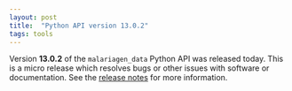 ```yaml
---
layout: post
title:  "Python API version 13.0.2"
tags: tools
---
```


Version <strong>13.0.2</strong> of the `malariagen_data` Python API was
released today. This is a micro release which resolves bugs or other
issues with software or documentation. See the [release
notes](https://github.com/malariagen/malariagen-data-python/releases/tag/v13.0.2)
for more information.

